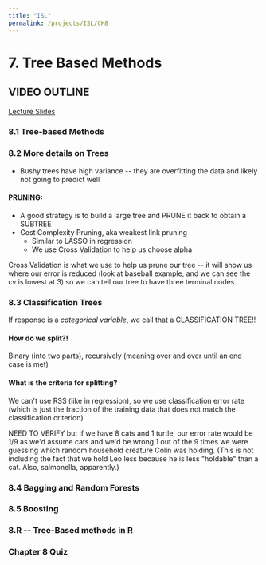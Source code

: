 ```yaml
---
title: "ISL"
permalink: /projects/ISL/CH8
---
```


# 7. Tree Based Methods

## VIDEO OUTLINE

[Lecture Slides](https://courses.edx.org/assets/courseware/v1/62c570de505d28b78e8e4ea932daddf2/asset-v1:StanfordOnline+STATSX0001+1T2020+type@asset+block/trees-handout.pdf)

### 8.1 Tree-based Methods

### 8.2 More details on Trees

- Bushy trees have high variance -- they are overfitting the data and likely not going to predict well

#### PRUNING:

- A good strategy is to build a large tree and PRUNE it back to obtain a SUBTREE
- Cost Complexity Pruning, aka weakest link pruning
  - Similar to LASSO in regression
  - We use Cross Validation to help us choose alpha

Cross Validation is what we use to help us prune our tree -- it will show us where our error is reduced (look at baseball example, and we can see the cv is lowest at 3) so we can tell our tree to have three terminal nodes.

### 8.3 Classification Trees

If response is a _categorical variable_, we call that a CLASSIFICATION TREE!!

#### How do we split?!

Binary (into two parts), recursively (meaning over and over until an end case is met)

#### What is the criteria for splitting?

We can't use RSS (like in regression), so we use classification error rate (which is just the fraction of the training data that does not match the classification criterion)

NEED TO VERIFY but if we have 8 cats and 1 turtle, our error rate would be 1/9 as we'd assume cats and we'd be wrong 1 out of the 9 times we were guessing which random household creature Colin was holding. (This is not including the fact that we hold Leo less because he is less "holdable" than a cat. Also, salmonella, apparently.)

### 8.4 Bagging and Random Forests

### 8.5 Boosting

### 8.R -- Tree-Based methods in R

### Chapter 8 Quiz
